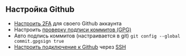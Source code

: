 ## Настройка Github

- [Настроить 2FA](https://docs.github.com/en/authentication/securing-your-account-with-two-factor-authentication-2fa) для своего Github аккаунта
- Настроить [проверку подписи коммитов (GPG)](https://docs.github.com/en/authentication/managing-commit-signature-verification)
- Авто подпись коммитов (настраивается в git) `git config --global commit.gpgsign true`
- [Настроить подключение к Github](https://docs.github.com/en/authentication/connecting-to-github-with-ssh) через [SSH](https://ru.wikipedia.org/wiki/SSH)
